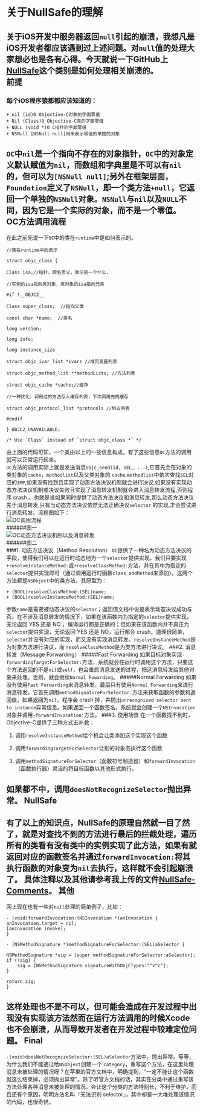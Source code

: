 关于NullSafe的理解
==============================
关于iOS开发中服务器返回`null`引起的崩溃，我想凡是iOS开发者都应该遇到过上述问题。对`null`值的处理大家想必也是各有心得。今天就说一下GitHub上[NullSafe](https://github.com/nicklockwood/NullSafe)这个类别是如何处理相关崩溃的。  
前提
------------------------------------
### 每个iOS程序猿都都应该知道的：
	+ nil (id)0 Objective-C对象的字面零值
	+ Nil (Class)0 Objective-C类的字面零值
	+ NULL (void *)0 C指针的字面零值
	+ NSNull [NSNull null]用来表示零值的单独的对象  

`OC`中`nil`是一个指向不存在的对象指针，`OC`中的对象定义默认赋值为`nil`，而数组和字典里是不可以有`nil`的，但可以为`[NSNull null]`;另外在框架层面，`Foundation`定义了`NSNull`，即一个类方法`+null`，它返回一个单独的`NSNull`对象。`NSNull`与`nil`以及`NULL`不同，因为它是一个实际的对象，而不是一个零值。  
OC方法调用流程  
----------------------------------------------------  
在此之前先说一下`OC`中的类在`runtime`中是如何表示的。

	//类在runtime中的表示

	struct objc_class {

    Class isa;//指针，顾名思义，表示是一个什么，

    //实例的isa指向类对象，类对象的isa指向元类

	#if !__OBJC2__

    Class super_class;  //指向父类

    const char *name;  //类名

    long version;

    long info;

    long instance_size

    struct objc_ivar_list *ivars //成员变量列表

    struct objc_method_list **methodLists; //方法列表

    struct objc_cache *cache;//缓存

    //一种优化，调用过的方法存入缓存列表，下次调用先找缓存

    struct objc_protocol_list *protocols //协议列表

    #endif

	} OBJC2_UNAVAILABLE;

	/* Use `Class` instead of `struct objc_class *` */
由上面的代码可知，一个类由以上的一些信息构成，有了这些信息`OC`方法的调用就可以正常运行起来。  
`OC`方法的调用实际上就是发送消息`objc_send(id, SEL, ...)`,它首先会在对象的类对象的`cache`，`methodlist`以及父类对象的 `cache`,`methodlist`中依次查找`SEL`对应的`IMP`,如果没有找到且实现了动态方法决议机制就会进行决议,如果没有实现动态方法决议机制或决议失败且实现了消息转发机制就会进入消息转发流程,否则程序  crash 。也就是说如果同时提供了动态方法决议和消息转发,那么动态方法决议先于消息转发,只有当动态方法决议依然无法正确决议`selector`  的实现,才会尝试进行消息转发。流程图如下：   
![OC调用流程](http://o7daudvnt.bkt.clouddn.com/2012112623061619.gif)  
######图一  
![OC动态方法决议机制以及消息转发](http://o7daudvnt.bkt.clouddn.com/231837047638961.png)  
######图二  
###1. 动态方法决议（Method Resolution）
`OC`提供了一种名为动态方法决议的手段，使得我们可以在运行时动态地为一个`selector`提供实现。我们只要实现`+resolveInstanceMethod:`或`+resolveClassMethod:`方法，并在其中为指定的`selector`提供实现即可（通过调用运行时函数`class_addMethod`来添加）。这两个方法都是`NSObject`中的类方法，其原型为：  

	+ (BOOL)resolveClassMethod:(SEL)name;  
	+ (BOOL)resolveInstanceMethod:(SEL)name;
参数`name`是需要被动态决议的`selector`；返回值文档中说是表示动态决议成功与否。在不涉及消息转发的情况下，如果在该函数内为指定的`selector`提供实现，无论返回 YES 还是  NO ，编译运行都是正确的；但如果在该函数内并不真正为`selector`提供实现，无论返回 YES 还是 NO，运行都会 crash，道理很简单，`selector`并没有对应的实现，而又没有实现消息转发。`resolveInstanceMethod`是为对象方法进行决议，而 `resolveClassMethod`是为类方法进行决议。
###2. 消息转发（Message Forwarding）
#####Fast Forwarding
如果目标对象实现`- forwardingTargetForSelector:`方法，系统就会在运行时调用这个方法，只要这个方法返回的不是`nil`或`self`，也会重启消息发送的过程，把这消息转发给其他对象来处理。否则，就会继续`Normal Fowarding`。
#####Normal Forwarding
如果没有使用`Fast Forwarding`来消息转发，最后只有使用`Normal Forwarding`来进行消息转发。它首先调用`methodSignatureForSelector:`方法来获取函数的参数和返回值，如果返回为`nil`，程序会 crash 掉，并抛出`unrecognized selector sent to instance`异常信息。如果返回一个函数签名，系统就会创建一个`NSInvocation`对象并调用`-forwardInvocation:`方法。
###3. 使用场景
在一个函数找不到时，Objective-C提供了三种方式去补救：

1. 调用`resolveInstanceMethod`给个机会让类添加这个实现这个函数

2. 调用`forwardingTargetForSelector`让别的对象去执行这个函数

3. 调用`methodSignatureForSelector`（函数符号制造器）和`forwardInvocation`（函数执行器）灵活的将目标函数以其他形式执行。

如果都不中，调用`doesNotRecognizeSelector`抛出异常。
NullSafe
---------------------------------------
有了以上的知识点，NullSafe的原理自然就一目了然了，就是对查找不到的方法进行最后的拦截处理，遍历所有的类看有没有类中的实例实现了此方法，如果有就返回对应的函数签名并通过`forwardInvocation:`将其执行函数的对象变为`nil`去执行，这样就不会引起崩溃了。
具体注释以及其他请参考我上传的文件[NullSafe-Comments](https://github.com/ClayGuitar/NullSafe-Comments)。
其他
---------------------------------------------------
网上现在也有一些对`null`处理的简单例子，比如：  

	- (void)forwardInvocation:(NSInvocation *)anInvocation {
    anInvocation.target = nil;
    [anInvocation invoke];
	}

	- (NSMethodSignature *)methodSignatureForSelector:(SEL)aSelector {
    
    NSMethodSignature *sig = [super methodSignatureForSelector:aSelector];
    if (!sig) {
        sig = [NSMethodSignature signatureWithObjCTypes:"^v^c"];
    }
    
    return sig;
	}
这样处理也不是不可以，但可能会造成在开发过程中出现没有实现该方法然而在运行方法调用的时候Xcode也不会崩溃，从而导致开发者在开发过程中较难定位问题。
Final
----------------------------
`-(void)doesNotRecognizeSelector:(SEL)aSelector`方法中，抛出异常。等等，为什么我们不能通过给`NSObject`创建一个 `category`，重写这个方法，在这里处理消息未被处理的情况呀？在苹果的官方文档中，明确提到，“一定不能让这个函数就这么结束掉，必须抛出异常”。除了听官方文档的话，其实在分类中通过重写该方法处理各种消息未被处理的情况，会让这个分类的方法特别长，不利于维护。而且还有个原因，明明方法名叫『无法识别 selector』，其中却是一大堆处理该情况的代码，也很奇怪。